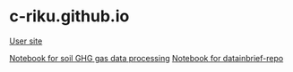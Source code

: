 # c-riku.github.io
[User site](https://c-riku.github.io/)


[Notebook for soil GHG gas data processing](https://c-riku.github.io/notebooks/)
[Notebook for datainbrief-repo](https://c-riku.github.io/datainbrief-binder)
